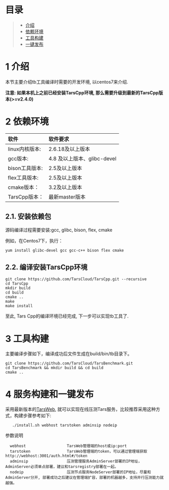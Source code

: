# 目录
> * [介绍](#chapter-1)
> * [依赖环境](#chapter-2)
> * [工具构建](#chapter-3)
> * [一键发布](#chapter-4)

# 1 <a id="chapter-1"></a>介绍

本节主要介绍tb工具编译时需要的开发环境, 以centos7来介绍.

**注意: 如果本机上之前已经安装TarsCpp环境, 那么需要升级到最新的TarsCpp版本(>=v2.4.0)**

# 2 <a id="chapter-2"></a>依赖环境

| 软件 | 软件要求 |
| :--- | :--- |
| linux内核版本: | 2.6.18及以上版本 |
| gcc版本: | 4.8 及以上版本、glibc-devel |
| bison工具版本: | 2.5及以上版本 |
| flex工具版本: | 2.5及以上版本 |
| cmake版本： | 3.2及以上版本 |
| TarsCpp版本： | 最新master版本 |


## 2.1. 安装依赖包


源码编译过程需要安装:gcc, glibc, bison, flex, cmake

例如，在Centos7下，执行：
```
yum install glibc-devel gcc gcc-c++ bison flex cmake
```

## 2.2. 编译安装TarsCpp环境

```text
git clone https://github.com/TarsCloud/TarsCpp.git --recursive
cd TarsCpp
mkdir build
cd build
cmake ..
make
make install
```

至此, Tars Cpp的编译环境已经完成, 下一步可以实现tb工具了.


# 3 <a id="chapter-3"></a>工具构建

主要编译步骤如下，编译成功后文件生成在build/bin/tb目录下。
```
git clone https://github.com/TarsCloud/TarsBenchmark.git
cd TarsBenchmark && mkdir build && cd build
cmake ..
```

# 4 <a id="chapter-4"></a>服务构建和一键发布

采用最新版本的[TarsWeb](https://github.com/TarsCloud/TarsWeb), 就可以实现在线压测Tars服务，比较推荐采用这种方式，构建步骤参考如下:
```shell
   ./install.sh webhost tarstoken adminsip nodeip
```

参数说明
```text
  webhost                  TarsWeb管理端的host或ip:port
  tarstoken                TarsWeb管理端的token，可以通过管理端获取http://webhost:3001/auth.html#/token
  adminsip                 压测管理服务AdminServer部署的IP地址，AdminServer必须单点部署，建议和tarsregistry部署在一起。
  nodeip                   压测节点服务NodeServer部署的IP地址，尽量和AdminServer分开, 部署成功之后建议在管理端扩容，部署的机器越多，支持并行压测能力就越强。
```

